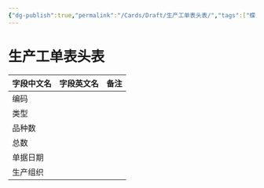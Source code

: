 ```yaml
---
{"dg-publish":true,"permalink":"/Cards/Draft/生产工单表头表/","tags":["蝶创I-MES/MES/江淮毅昌","TODO"]}
---
```



# 生产工单表头表

| **字段中文名** | **字段英文名** | **备注** |
| --------- | --------- | ------ |
| 编码        |           |        |
| 类型        |           |        |
| 品种数       |           |        |
| 总数        |           |        |
| 单据日期      |           |        |
| 生产组织      |           |        |